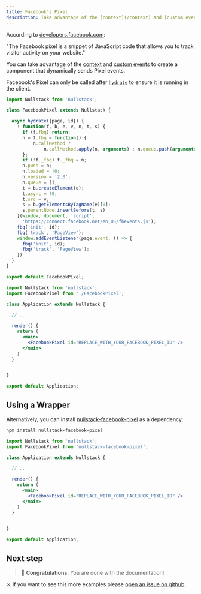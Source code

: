 ```yaml
---
title: Facebook's Pixel
description: Take advantage of the [context](/context) and [custom events](/context-page) to create a component that dynamically sends Pixel events
---
```


According to [developers.facebook.com](https://developers.facebook.com/docs/facebook-pixel/):

"The Facebook pixel is a snippet of JavaScript code that allows you to track visitor activity on your website."

You can take advantage of the [context](/context) and [custom events](/context-page) to create a component that dynamically sends Pixel events.

Facebook's Pixel can only be called after [`hydrate`](/full-stack-lifecycle) to ensure it is running in the client.

```jsx
import Nullstack from 'nullstack';

class FacebookPixel extends Nullstack {

  async hydrate({page, id}) {
    ! function(f, b, e, v, n, t, s) {
      if (f.fbq) return;
      n = f.fbq = function() {
          n.callMethod ?
              n.callMethod.apply(n, arguments) : n.queue.push(arguments)
      };
      if (!f._fbq) f._fbq = n;
      n.push = n;
      n.loaded = !0;
      n.version = '2.0';
      n.queue = [];
      t = b.createElement(e);
      t.async = !0;
      t.src = v;
      s = b.getElementsByTagName(e)[0];
      s.parentNode.insertBefore(t, s)
    }(window, document, 'script',
      'https://connect.facebook.net/en_US/fbevents.js');
    fbq('init', id);
    fbq('track', 'PageView');
    window.addEventListener(page.event, () => {
      fbq('init', id);
      fbq('track', 'PageView');
    })
  }
}

export default FacebookPixel;
```

```jsx
import Nullstack from 'nullstack';
import FacebookPixel from './FacebookPixel';

class Application extends Nullstack {

  // ...

  render() {
    return (
      <main>
        <FacebookPixel id="REPLACE_WITH_YOUR_FACEBOOK_PIXEL_ID" />
      </main>
    )
  }


}

export default Application;
```

## Using a Wrapper

Alternatively, you can install [nullstack-facebook-pixel](https://github.com/Mortaro/nullstack-facebook-pixel) as a dependency:

```sh
npm install nullstack-facebook-pixel
```

```jsx
import Nullstack from 'nullstack';
import FacebookPixel from 'nullstack-facebook-pixel';

class Application extends Nullstack {

  // ...

  render() {
    return (
      <main>
        <FacebookPixel id="REPLACE_WITH_YOUR_FACEBOOK_PIXEL_ID" />
      </main>
    )
  }


}

export default Application;
```

## Next step

> 🎉 **Congratulations**. You are done with the documentation!

⚔ If you want to see this more examples please [open an issue on github](https://github.com/nullstack/nullstack/issues).